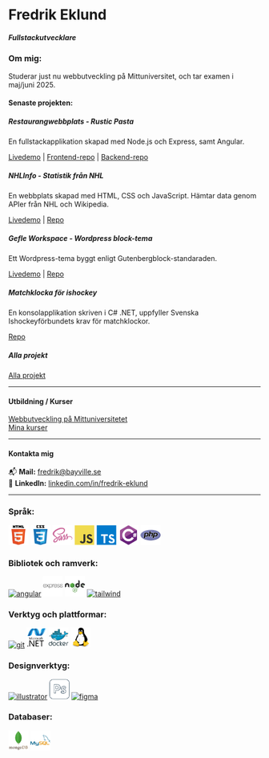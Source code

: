 <h1 align="left">Fredrik Eklund</h1>
<h5 align="left">Fullstackutvecklare</h5>

<h3>Om mig:</h3>
<p>Studerar just nu webbutveckling på Mittuniversitet, och tar examen i maj/juni 2025.</p>

<h4>Senaste projekten:</h4>
<h5>Restaurangwebbplats - Rustic Pasta</h5>
<p>En fullstackapplikation skapad med Node.js och Express, samt Angular. </p>
<a href="https://rusticpasta.bayville.se/" target="_blank">Livedemo</a>  |  <a href="https://github.com/bayville/dt207g-projekt-frontend-rusticpasta" target="_blank">Frontend-repo</a>  |  <a href="https://github.com/bayville/dt207g-projekt-backend" target="_blank">Backend-repo</a></p>

<h5>NHLInfo - Statistik från NHL</h5>
<p>En webbplats skapad med HTML, CSS och JavaScript. Hämtar data genom APIer från NHL och Wikipedia.</p>
<a href="https://frek1802-dt211g-projekt.netlify.app/" target="_blank">Livedemo</a>  |  <a href="https://github.com/bayville/dt211g-projekt" target="_blank">Repo</a>

<h5>Gefle Workspace - Wordpress block-tema</h5>
<p>Ett Wordpress-tema byggt enligt Gutenbergblock-standaraden. </p>
<a href="https://gefleworkspace.bayville.se/" target="_blank">Livedemo</a>  |  <a href="https://github.com/bayville/dt209g-projekt" target="_blank">Repo</a>

<h5>Matchklocka för ishockey</h5>
<p>En konsolapplikation skriven i C# .NET, uppfyller Svenska Ishockeyförbundets krav för matchklockor.</p>
<a href="https://github.com/bayville/dt071g-projekt" target="_blank">Repo</a>

<h5>Alla projekt</h5>
<a href="https://github.com/bayville?tab=repositories" target="_blank">Alla projekt</a>

<hr>

<h4>Utbildning / Kurser</h4>
<a href="https://www.miun.se/utbildning/program/webbutveckling/" target"_blank">Webbutveckling på Mittuniversitetet</a><br>
<a href="https://github.com/bayville/bayville/blob/main/courses.md" target"_blank">Mina kurser</a>

<hr>

<h4 align="left">Kontakta mig</h4>
<p align="left">
  📬 <strong>Mail:</strong> <a href="mailto:fredrik@bayville.se">fredrik@bayville.se</a> <br/>
  💼 <strong>LinkedIn:</strong> <a href="https://linkedin.com/in/fredrik-eklund" target="_blank" rel="noreferrer">linkedin.com/in/fredrik-eklund</a>
</p>

<hr>

<h3 align="left">Språk:</h3>
<p align="left">
  <a href="https://www.w3.org/html/" target="_blank" rel="noreferrer"><img src="https://raw.githubusercontent.com/devicons/devicon/master/icons/html5/html5-original-wordmark.svg" alt="html5" width="40" height="40" /></a>
  <a href="https://www.w3schools.com/css/" target="_blank" rel="noreferrer"><img src="https://raw.githubusercontent.com/devicons/devicon/master/icons/css3/css3-original-wordmark.svg" alt="css3" width="40" height="40" /></a>
  <a href="https://sass-lang.com" target="_blank" rel="noreferrer"><img src="https://raw.githubusercontent.com/devicons/devicon/master/icons/sass/sass-original.svg" alt="sass" width="40" height="40" /></a>
  <a href="https://developer.mozilla.org/en-US/docs/Web/JavaScript" target="_blank" rel="noreferrer"><img src="https://raw.githubusercontent.com/devicons/devicon/master/icons/javascript/javascript-original.svg" alt="javascript" width="40" height="40" /></a>
  <a href="https://www.typescriptlang.org/" target="_blank" rel="noreferrer"><img src="https://raw.githubusercontent.com/devicons/devicon/master/icons/typescript/typescript-original.svg" alt="typescript" width="40" height="40" /></a>
  <a href="https://www.w3schools.com/cs/" target="_blank" rel="noreferrer"><img src="https://raw.githubusercontent.com/devicons/devicon/master/icons/csharp/csharp-original.svg" alt="csharp" width="40" height="40" /></a>
  <a href="https://www.php.net" target="_blank" rel="noreferrer"><img src="https://raw.githubusercontent.com/devicons/devicon/master/icons/php/php-original.svg" alt="php" width="40" height="40" /></a>
</p>

<h3 align="left">Bibliotek och ramverk:</h3>
<p align="left">
  <a href="https://angular.io" target="_blank" rel="noreferrer"><img src="https://angular.io/assets/images/logos/angular/angular.svg" alt="angular" width="40" height="40" /></a>
  <a href="https://expressjs.com" target="_blank" rel="noreferrer"><img src="https://raw.githubusercontent.com/devicons/devicon/master/icons/express/express-original-wordmark.svg" alt="express" width="40" height="40" /></a>
  <a href="https://nodejs.org" target="_blank" rel="noreferrer"><img src="https://raw.githubusercontent.com/devicons/devicon/master/icons/nodejs/nodejs-original-wordmark.svg" alt="nodejs" width="40" height="40" /></a>
  <a href="https://tailwindcss.com/" target="_blank" rel="noreferrer"><img src="https://www.vectorlogo.zone/logos/tailwindcss/tailwindcss-icon.svg" alt="tailwind" width="40" height="40" /></a>
</p>

<h3 align="left">Verktyg och plattformar:</h3>
<p align="left">
  <a href="https://git-scm.com/" target="_blank" rel="noreferrer"><img src="https://www.vectorlogo.zone/logos/git-scm/git-scm-icon.svg" alt="git" width="40" height="40" /></a>
  <a href="https://dotnet.microsoft.com/" target="_blank" rel="noreferrer"><img src="https://raw.githubusercontent.com/devicons/devicon/master/icons/dot-net/dot-net-original-wordmark.svg" alt="dotnet" width="40" height="40" /></a>
  <a href="https://www.docker.com/" target="_blank" rel="noreferrer"><img src="https://raw.githubusercontent.com/devicons/devicon/master/icons/docker/docker-original-wordmark.svg" alt="docker" width="40" height="40" /></a>
  <a href="https://www.linux.org/" target="_blank" rel="noreferrer"><img src="https://raw.githubusercontent.com/devicons/devicon/master/icons/linux/linux-original.svg" alt="linux" width="40" height="40" /></a>
</p>

<h3 align="left">Designverktyg:</h3>
<p align="left">
  <a href="https://www.adobe.com/in/products/illustrator.html" target="_blank" rel="noreferrer"><img src="https://www.vectorlogo.zone/logos/adobe_illustrator/adobe_illustrator-icon.svg" alt="illustrator" width="40" height="40" /></a>
  <a href="https://www.photoshop.com/en" target="_blank" rel="noreferrer"><img src="https://raw.githubusercontent.com/devicons/devicon/master/icons/photoshop/photoshop-line.svg" alt="photoshop" width="40" height="40" /></a>
  <a href="https://www.figma.com/" target="_blank" rel="noreferrer"><img src="https://www.vectorlogo.zone/logos/figma/figma-icon.svg" alt="figma" width="40" height="40" /></a>
</p>

<h3 align="left">Databaser:</h3>
<p align="left">
  <a href="https://www.mongodb.com/" target="_blank" rel="noreferrer"><img src="https://raw.githubusercontent.com/devicons/devicon/master/icons/mongodb/mongodb-original-wordmark.svg" alt="mongodb" width="40" height="40" /></a>
  <a href="https://www.mysql.com/" target="_blank" rel="noreferrer"><img src="https://raw.githubusercontent.com/devicons/devicon/master/icons/mysql/mysql-original-wordmark.svg" alt="mysql" width="40" height="40" /></a>
</p>


